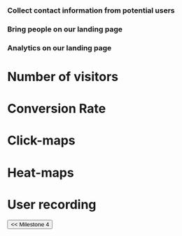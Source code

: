 ### Collect contact information from potential users

### Bring people on our landing page



### Analytics on our landing page

# Number of visitors

# Conversion Rate

# Click-maps

# Heat-maps

# User recording


<input type="button" class="button" value="<< Milestone 4" onclick="window.location.href='milestone4.html'" />
